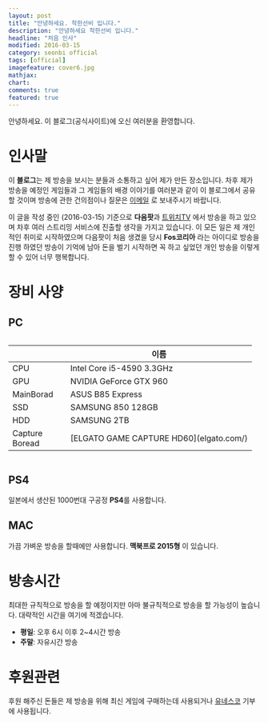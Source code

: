 ```yaml
---
layout: post
title: "안녕하세요. 착한선비 입니다."
description: "안녕하세요 착한선비 입니다."
headline: "처음 인사"
modified: 2016-03-15
category: seonbi official
tags: [official]
imagefeature: cover6.jpg
mathjax: 
chart: 
comments: true
featured: true
---
```


안녕하세요. 이 블로그(공식사이트)에 오신 여러분을 환영합니다. 

# 인사말

이 **블로그**는 제 방송을 보시는 분들과 소통하고 싶어 제가 만든 장소입니다. 차후 제가 방송을 예정인 게임들과 그 게임들의 배경 이야기를 여러분과 같이 이 블로그에서 공유 할 것이며 방송에 관한 건의점이나 질문은 [이메일](https://mail.google.com/mail/u/0/#inbox?compose=new) 로 보내주시기 바랍니다.

이 글을 작성 중인 (2016-03-15) 기준으로 **다음팟**과 [트위치TV](https://www.twitch.tv/goodseonbi) 에서 방송을 하고 있으며 차후 여러 스트리밍 서비스에 진출할 생각을 가지고 있습니다. 이 모든 일은 제 개인적인 취미로 시작하였으며 다음팟이 처음 생겼을 당시 **Fos코리아** 라는 아이디로 방송을 진행 하였던 방송이 기억에 남아 돈을 벌기 시작하면 꼭 하고 싶었던  개인 방송을 이렇게 할 수 있어 너무 행복합니다. 

# 장비 사양
## PC

<div class="row">
    <div class="large-12 columns">
        <table>
  <thead>
    <tr>
      <th width="100"></th>
      <th>이름</th>
    </tr>
  </thead>
  <tbody>
    <tr>
      <td>CPU</td>
      <td>Intel Core i5-4590 3.3GHz</td>
    </tr>
    <tr>
      <td>GPU</td>
      <td>NVIDIA GeForce GTX 960</td>
    </tr>
    <tr>
      <td>MainBorad</td>
      <td>ASUS B85 Express</td>
    </tr>
    <tr>
      <td>SSD</td>
      <td>SAMSUNG 850 128GB</td>
    </tr>
    <tr>
      <td>HDD</td>
      <td>SAMSUNG 2TB</td>
    </tr>
    <tr>
      <td>Capture Boread</td>
      <td>[ELGATO GAME CAPTURE HD60](elgato.com/)</td>
    </tr>
  </tbody>
</table>
    </div>
</div>

## PS4

일본에서 생산된 1000번대 구공정 **PS4**를 사용합니다.

## MAC

가끔 가벼운 방송을 할때에만 사용합니다. **맥북프로 2015형** 이 있습니다.

# 방송시간

최대한 규칙적으로 방송을 할 예정이지만 아마 불규칙적으로 방송을 할 가능성이 높습니다. 대략적인 시간을 여기에 적겠습니다.

- **평일**: 오후 6시 이후 2~4시간 방송
- **주말**: 자유시간 방송

# 후원관련

후원 해주신 돈들은 제 방송을 위해 최신 게임에 구매하는데 사용되거나 [유네스코](http://www.unesco.or.kr/) 기부에 사용됩니다.